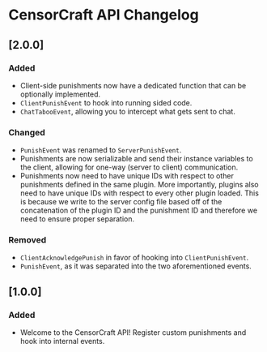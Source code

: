 # CensorCraft API Changelog

## [2.0.0]

### Added

- Client-side punishments now have a dedicated function that can be optionally implemented.
- `ClientPunishEvent` to hook into running sided code.
- `ChatTabooEvent`, allowing you to intercept what gets sent to chat.

### Changed

- `PunishEvent` was renamed to `ServerPunishEvent`.
- Punishments are now serializable and send their instance variables to the client, allowing for one-way (server to
  client) communication.
- Punishments now need to have unique IDs with respect to other punishments defined in the same plugin. More
  importantly, plugins also need to have unique IDs with respect to every other plugin loaded. This is because we write
  to the server config file based off of the concatenation of the plugin ID and the punishment ID and therefore we need
  to ensure proper separation.

### Removed

- `ClientAcknowledgePunish` in favor of hooking into `ClientPunishEvent`.
- `PunishEvent`, as it was separated into the two aforementioned events.

## [1.0.0]

### Added

- Welcome to the CensorCraft API! Register custom punishments and hook into internal events.
